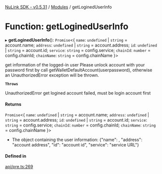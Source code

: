 [NuLink SDK - v0.5.31](../README.md) / [Modules](../modules.md) / getLoginedUserInfo

# Function: getLoginedUserInfo

▸ **getLoginedUserInfo**(): `Promise`<{ `name`: `undefined` \| `string` = account.name; `address`: `undefined` \| `string` = account.address; `id`: `undefined` \| `string` = account.id; `service`: `string` = config.service; `chainId`: `number` = config.chainId; `chainName`: `string` = config.chainName }\>

get information of the logged-in user
Please unlock account with your password first by call getWalletDefaultAccount(userpassword), otherwise an UnauthorizedError exception will be thrown.

**`Throws`**

UnauthorizedError get logined account failed, must be login account first

#### Returns

`Promise`<{ `name`: `undefined` \| `string` = account.name; `address`: `undefined` \| `string` = account.address; `id`: `undefined` \| `string` = account.id; `service`: `string` = config.service; `chainId`: `number` = config.chainId; `chainName`: `string` = config.chainName }\>

- The object containing the user information: {"name": , "address": "account address", "id": "account id",  "service": "service URL"}

#### Defined in

[api/pre.ts:269](https://github.com/NuLink-network/nulink-sdk/blob/b71aeb1/src/api/pre.ts#L269)
